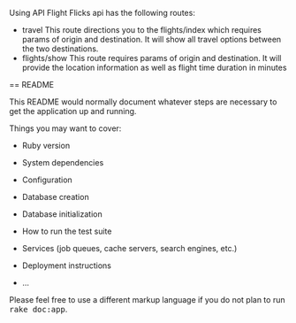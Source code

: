 
Using API
Flight Flicks api has the following routes:
  - travel
    This route directions you to the flights/index which requires params of origin and destination.
    It will show all travel options between the two destinations.
  - flights/show
    This route requires params of origin and destination. It will provide the location information as
    well as flight time duration in minutes

== README

This README would normally document whatever steps are necessary to get the
application up and running.

Things you may want to cover:

* Ruby version

* System dependencies

* Configuration

* Database creation

* Database initialization

* How to run the test suite

* Services (job queues, cache servers, search engines, etc.)

* Deployment instructions

* ...


Please feel free to use a different markup language if you do not plan to run
<tt>rake doc:app</tt>.
